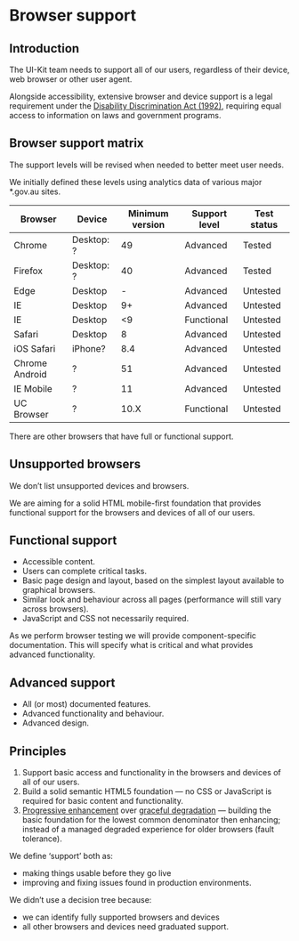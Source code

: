 # Browser support

## Introduction

The UI-Kit team needs to support all of our users, regardless of their device, web browser or other user agent.

Alongside accessibility, extensive browser and device support is a legal requirement under the <a href="https://www.legislation.gov.au/Latest/C2016C00763" rel="external">Disability Discrimination Act (1992)</a>, requiring equal access to information on laws and government programs.

## Browser support matrix

The support levels will be revised when needed to better meet user needs.

We initially defined these levels using analytics data of various major *.gov.au sites.

| Browser        | Device       | Minimum version    | Support level  | Test status  |
|----------------|-----------------|-----------------|----------------|--------------|
| Chrome         | Desktop: ?      | 49              | Advanced       | Tested       |
| Firefox        | Desktop: ?      | 40              | Advanced       | Tested       |
| Edge           | Desktop         | -               | Advanced       | Untested     |
| IE             | Desktop         | 9+              | Advanced       | Untested     |
| IE             | Desktop         | <9              | Functional     | Untested     |
| Safari         | Desktop         | 8               | Advanced       | Untested     |
| iOS Safari     | iPhone?         | 8.4             | Advanced       | Untested     |
| Chrome Android | ?               | 51              | Advanced       | Untested     |
| IE Mobile      | ?               | 11              | Advanced       | Untested     |
| UC Browser     | ?               | 10.X            | Functional     | Untested     |

There are other browsers that have full or functional support.

## Unsupported browsers

We don’t list unsupported devices and browsers.

We are aiming for a solid HTML mobile-first foundation that provides functional support for the browsers and devices of all of our users.

## Functional support

* Accessible content.
* Users can complete critical tasks.
* Basic page design and layout, based on the simplest layout available to graphical browsers.
* Similar look and behaviour across all pages (performance will still vary across browsers).
* JavaScript and CSS not necessarily required.

As we perform browser testing we will provide component-specific documentation. This will specify what is critical and what provides advanced functionality.

## Advanced support

* All (or most) documented features.
* Advanced functionality and behaviour.
* Advanced design.

## Principles

1. Support basic access and functionality in the browsers and devices of all of our users.
2. Build a solid semantic HTML5 foundation — no CSS or JavaScript is required for basic content and functionality.
3. <a href="https://en.wikipedia.org/wiki/Progressive_enhancement" rel="external">Progressive enhancement</a> over <a href="https://en.wikipedia.org/wiki/Fault_tolerance" rel="external">graceful degradation</a> — building the basic foundation for the lowest common denominator then enhancing;  instead of a managed degraded experience for older browsers (fault tolerance).

We define ‘support’ both as:

- making things usable before they go live
- improving and fixing issues found in production environments.

We didn’t use a decision tree because:

- we can identify fully supported browsers and devices
- all other browsers and devices need graduated support.
